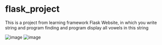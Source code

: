 # flask_project
This is a project from learning  framework Flask
Website, in which you write string and program finding
and program display all vowels  in this string

![image](https://user-images.githubusercontent.com/66513936/195396342-b2f80a08-0f67-4d22-98e4-395d6a9979d0.png)
![image](https://user-images.githubusercontent.com/66513936/195396388-7730487a-0ee9-442a-bfa3-32ae5795b09d.png)

